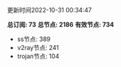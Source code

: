 更新时间2022-10-31 00:34:47

**总订阅: 73**
**总节点: 2186**
**有效节点: 734**
- ss节点: 389
- v2ray节点: 241
- trojan节点: 104
